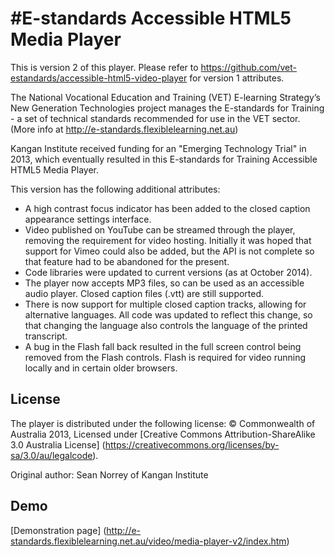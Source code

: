 #E-standards Accessible HTML5 Media Player
==========================================

This is version 2 of this player. Please refer to https://github.com/vet-estandards/accessible-html5-video-player for version 1 attributes.

The National Vocational Education and Training (VET) E-learning Strategy’s New Generation Technologies project manages the E-standards for Training - a set of technical standards recommended for use in the VET sector. (More info at http://e-standards.flexiblelearning.net.au)

Kangan Institute received funding for an "Emerging Technology Trial" in 2013, which eventually resulted in this E-standards for Training Accessible HTML5 Media Player.

This version has the following additional attributes:

* A high contrast focus indicator has been added to the closed caption appearance settings interface.
* Video published on YouTube can be streamed through the player, removing the requirement for video hosting. Initially it was hoped that support for Vimeo could also be added, but the API is not complete so that feature had to be abandoned for the present.
* Code libraries were updated to current versions (as at October 2014).
* The player now accepts MP3 files, so can be used as an accessible audio player. Closed caption files (.vtt) are still supported.
* There is now support for multiple closed caption tracks, allowing for alternative languages. All code was updated to reflect this change, so that changing the language also controls the language of the printed transcript.
* A bug in the Flash fall back resulted in the full screen control being removed from the Flash controls. Flash is required for video running locally and in certain older browsers.

## License 

The player is distributed under the following license:
© Commonwealth of Australia 2013, Licensed under [Creative Commons Attribution-ShareAlike 3.0 Australia License] (https://creativecommons.org/licenses/by-sa/3.0/au/legalcode). 

Original author: Sean Norrey of Kangan Institute

## Demo

[Demonstration page] (http://e-standards.flexiblelearning.net.au/video/media-player-v2/index.htm)
